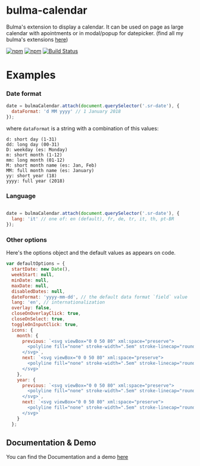 # bulma-calendar
Bulma's extension to display a calendar. It can be used on page as large calendar with apointments or in modal/popup for datepicker.
(find all my bulma's extensions [here](https://wikiki.github.io/))

[![npm](https://img.shields.io/npm/v/bulma-calendar.svg)](https://www.npmjs.com/package/bulma-calendar)
[![npm](https://img.shields.io/npm/dm/bulma-calendar.svg)](https://www.npmjs.com/package/bulma-calendar)
[![Build Status](https://travis-ci.org/Wikiki/bulma-calendar.svg?branch=master)](https://travis-ci.org/Wikiki/bulma-calendar)


# Examples

### Date format

```js
date = bulmaCalendar.attach(document.querySelector('.sr-date'), {
  dataFormat: 'd MM yyyy' // 1 January 2018
});
```

where `dataFormat` is a string with a combination of this values:

```
d: short day (1-31)
dd: long day (00-31)
D: weekday (es: Monday)
m: short month (1-12)
mm: long month (01-12)
M: short month name (es: Jan, Feb)
MM: full month name (es: January)
yy: short year (18)
yyyy: full year (2018)
```

### Language

```js

date = bulmaCalendar.attach(document.querySelector('.sr-date'), {
  lang: 'it' // one of: en (default), fr, de, tr, it, th, pt-BR
});
```

### Other options

Here's the options object and the default values as appears on code.

```js
var defaultOptions = {
  startDate: new Date(),
  weekStart: null,
  minDate: null,
  maxDate: null,
  disabledDates: null,
  dateFormat: 'yyyy-mm-dd', // the default data format `field` value
  lang: 'en', // internationalization
  overlay: false,
  closeOnOverlayClick: true,
  closeOnSelect: true,
  toggleOnInputClick: true,
  icons: {
    month: {
      previous: `<svg viewBox="0 0 50 80" xml:space="preserve">
        <polyline fill="none" stroke-width=".5em" stroke-linecap="round" stroke-linejoin="round" points="45.63,75.8 0.375,38.087 45.63,0.375 "/>
      </svg>`,
      next: `<svg viewBox="0 0 50 80" xml:space="preserve">
        <polyline fill="none" stroke-width=".5em" stroke-linecap="round" stroke-linejoin="round" points="0.375,0.375 45.63,38.087 0.375,75.8 "/>
      </svg>`
    },
    year: {
      previous: `<svg viewBox="0 0 50 80" xml:space="preserve">
        <polyline fill="none" stroke-width=".5em" stroke-linecap="round" stroke-linejoin="round" points="45.63,75.8 0.375,38.087 45.63,0.375 "/>
      </svg>`,
      next: `<svg viewBox="0 0 50 80" xml:space="preserve">
        <polyline fill="none" stroke-width=".5em" stroke-linecap="round" stroke-linejoin="round" points="0.375,0.375 45.63,38.087 0.375,75.8 "/>
      </svg>`
    }
  };
```

Documentation & Demo
---
You can find the Documentation and a demo [here](https://wikiki.github.io/components/calendar/)
